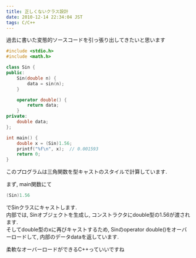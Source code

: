 ```yaml
---
title: 正しくないクラス設計
date: 2010-12-14 22:34:04 JST
tags: C/C++
---
```


過去に書いた変態的ソースコードを引っ張り出してきたいと思います

```cpp
#include <stdio.h>
#include <math.h>

class Sin {
public:
    Sin(double n) {
        data = sin(n);
    }

    operator double() {
        return data;
    }
private:
    double data;
};

int main() {
    double x = (Sin)1.56;
    printf("%f\n", x);  // 0.001593
    return 0;
}
```

このプログラムは三角関数を型キャストのスタイルで計算しています\.

  
まず, main関数にて

```cpp
(Sin)1.56
```

でSinクラスにキャストします\.  
内部では, Sinオブジェクトを生成し, コンストラクタにdouble型の1\.56が渡されます\.  
そしてdouble型のxに再びキャストするため, Sinのoperator double\(\)をオーバーロードして, 内部のデータdataを返しています\.

  
柔軟なオーバーロードができるC\+\+っていいですね

